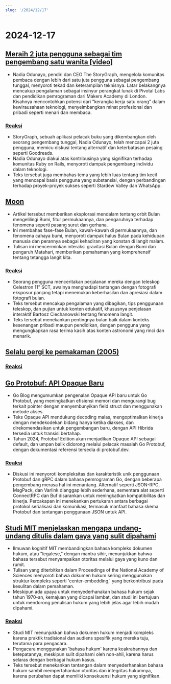 ```yaml
---
slug: '/2024/12/17'
---
```


# 2024-12-17

## [Meraih 2 juta pengguna sebagai tim pengembang satu wanita [video]](https://brightonruby.com/2024/getting-to-2-million-users-as-a-one-woman-dev-team/)

- Nadia Odunayo, pendiri dan CEO The StoryGraph, mengelola komunitas pembaca dengan lebih dari satu juta pengguna sebagai pengembang tunggal, menyoroti tekad dan keterampilan teknisnya. Latar belakangnya mencakup pengalaman sebagai insinyur perangkat lunak di Pivotal Labs dan pendidikan pemrograman dari Makers Academy di London. Kisahnya mencontohkan potensi dari "kerangka kerja satu orang" dalam kewirausahaan teknologi, menyeimbangkan minat profesional dan pribadi seperti menari dan membaca.

### [Reaksi](https://news.ycombinator.com/item?id=42441333)

- StoryGraph, sebuah aplikasi pelacak buku yang dikembangkan oleh seorang pengembang tunggal, Nadia Odunayo, telah mencapai 2 juta pengguna, memicu diskusi tentang alternatif dan keterbatasan pesaing seperti Goodreads.
- Nadia Odunayo diakui atas kontribusinya yang signifikan terhadap komunitas Ruby on Rails, menyoroti dampak pengembang individu dalam teknologi.
- Teks tersebut juga membahas tema yang lebih luas tentang tim kecil yang mencapai basis pengguna yang substansial, dengan perbandingan terhadap proyek-proyek sukses seperti Stardew Valley dan WhatsApp.

## [Moon](https://ciechanow.ski/moon/)

- Artikel tersebut memberikan eksplorasi mendalam tentang orbit Bulan mengelilingi Bumi, fitur permukaannya, dan pengaruhnya terhadap fenomena seperti pasang surut dan gerhana.
- Ini membahas fase-fase Bulan, kawah-kawah di permukaannya, dan fenomena cahaya bumi, menyoroti dampak halus Bulan pada kehidupan manusia dan perannya sebagai kehadiran yang konstan di langit malam.
- Tulisan ini mencerminkan interaksi gravitasi Bulan dengan Bumi dan pengaruh Matahari, memberikan pemahaman yang komprehensif tentang tetangga langit kita.

### [Reaksi](https://news.ycombinator.com/item?id=42443229)

- Seorang pengguna menceritakan perjalanan mereka dengan teleskop Celestron 11" SCT, awalnya menghadapi tantangan dengan fotografi eksposur panjang tetapi menemukan keberhasilan dan apresiasi dalam fotografi bulan.
- Teks tersebut mencakup pengalaman yang dibagikan, tips penggunaan teleskop, dan pujian untuk konten edukatif, khususnya penjelasan interaktif Bartosz Ciechanowski tentang fenomena langit.
- Teks tersebut menekankan pentingnya bulan baik dalam konteks kesenangan pribadi maupun pendidikan, dengan pengguna yang mengungkapkan rasa terima kasih atas konten astronomi yang rinci dan menarik.

## [Selalu pergi ke pemakaman (2005)](https://www.npr.org/2005/08/08/4785079/always-go-to-the-funeral)

### [Reaksi](https://news.ycombinator.com/item?id=42435972)

## [Go Protobuf: API Opaque Baru](https://go.dev/blog/protobuf-opaque)

- Go Blog mengumumkan pengenalan Opaque API baru untuk Go Protobuf, yang meningkatkan efisiensi memori dan mengurangi bug terkait pointer dengan menyembunyikan field struct dan menggunakan metode akses.
- Teks Opaque API mendukung decoding malas, mengoptimalkan kinerja dengan mendekodekan bidang hanya ketika diakses, dan direkomendasikan untuk pengembangan baru, dengan API Hibrida tersedia untuk transisi bertahap.
- Tahun 2024, Protobuf Edition akan menjadikan Opaque API sebagai default, dan umpan balik didorong melalui pelacak masalah Go Protobuf, dengan dokumentasi referensi tersedia di protobuf.dev.

### [Reaksi](https://news.ycombinator.com/item?id=42434947)

- Diskusi ini menyoroti kompleksitas dan karakteristik unik penggunaan Protobuf dan gRPC dalam bahasa pemrograman Go, dengan beberapa pengembang merasa hal ini menantang. Alternatif seperti JSON-RPC, MsgPack, dan Varlink dianggap lebih sederhana, sementara alat seperti ConnectRPC dan Buf disarankan untuk meningkatkan kompatibilitas dan kinerja. Percakapan ini menekankan pertukaran antara berbagai protokol serialisasi dan komunikasi, termasuk manfaat bahasa skema Protobuf dan tantangan penggunaan JSON untuk API.

## [Studi MIT menjelaskan mengapa undang-undang ditulis dalam gaya yang sulit dipahami](https://news.mit.edu/2024/mit-study-explains-laws-incomprehensible-writing-style-0819)

- Ilmuwan kognitif MIT membandingkan bahasa kompleks dokumen hukum, atau "legalese," dengan mantra sihir, menunjukkan bahwa bahasa tersebut menyampaikan otoritas melalui gaya yang kuno dan rumit.
- Tulisan yang diterbitkan dalam Proceedings of the National Academy of Sciences menyoroti bahwa dokumen hukum sering menggunakan struktur kompleks seperti 'center-embedding,' yang berkontribusi pada kesulitan dalam pemahaman.
- Meskipun ada upaya untuk menyederhanakan bahasa hukum sejak tahun 1970-an, kemajuan yang dicapai lambat, dan studi ini bertujuan untuk mendorong penulisan hukum yang lebih jelas agar lebih mudah dipahami.

### [Reaksi](https://news.ycombinator.com/item?id=42438175)

- Studi MIT menunjukkan bahwa dokumen hukum menjadi kompleks karena praktik tradisional dan audiens spesifik yang mereka tuju, terutama para pengacara.
- Pengacara menggunakan 'bahasa hukum' karena keakrabannya dan ketepatannya, meskipun sulit dipahami oleh non-ahli, karena harus selaras dengan berbagai hukum kasus.
- Teks tersebut menekankan tantangan dalam menyederhanakan bahasa hukum sambil mempertahankan otoritas dan integritas hukumnya, karena perubahan dapat memiliki konsekuensi hukum yang signifikan.

<head>
  <meta property="og:title" content="Meraih 2 juta pengguna sebagai tim pengembang satu wanita [video]" />
  <meta property="og:type" content="website" />
  <meta property="og:image" content="https://og.cho.sh/api/og/?title=Meraih%202%20juta%20pengguna%20sebagai%20tim%20pengembang%20satu%20wanita%20%5Bvideo%5D&subheading=Selasa%2C%2017%20Desember%202024%3A%20Ringkasan%20Berita%20Peretas" />
</head>
